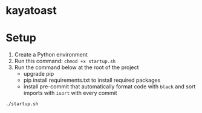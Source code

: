 # kayatoast

# Setup

1. Create a Python environment
2. Run this command: `chmod +x startup.sh`
3. Run the command below at the root of the project
    - upgrade pip
    - pip install requirements.txt to install required packages
    - install pre-commit that automatically format code with `black` and sort imports with `isort` with every commit

```bash
./startup.sh
```
